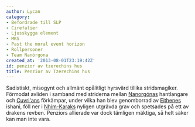```yaml
---
author: Lycan
category:
- Befordrade till SLP
- Cirefalier
- Ljusskygga element
- MKS
- Past the moral event horizon
- Rollpersoner
- Team Nanórgona
created_at: '2013-08-01T23:19:42Z'
id: penzior av tzerechins hus
title: Penzior av Tzerechins hus
---
```

Sadistiskt, misogynt och allmänt opålitligt hyrsvärd tillika stridsmagiker. Förmodat avliden i samband med striderna mellan [Nanorgónas] hantlangare och [Cuvri'ans] förkämpar, under vilka han blev genomborrad av [Eithenes] ishani, föll ner i [Nhim-Karaks] nyligen utgrävda grav och spetsades på ett av drakens revben. Penziors allierade var dock tämligen mäktiga, så helt säker kan man inte vara.

  [Nanorgónas]: Kraden_Nanorgóna
  [Cuvri'ans]: Cuvrian
  [Eithenes]: Eithene
  [Nhim-Karaks]: Nhim-Karak